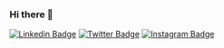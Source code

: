 ### Hi there 👋

<!--
**rbalbix/rbalbix** is a ✨ _special_ ✨ repository because its `README.md` (this file) appears on your GitHub profile.

Here are some ideas to get you started:

- 🔭 I’m currently working on ...
- 🌱 I’m currently learning ...
- 👯 I’m looking to collaborate on ...
- 🤔 I’m looking for help with ...
- 💬 Ask me about ...
- 📫 How to reach me: ...
- 😄 Pronouns: ...
- ⚡ Fun fact: ...
-->

[![Linkedin Badge](https://img.shields.io/badge/-LinkedIn-blue?style=flat-square&logo=Linkedin&logoColor=white&link=https://www.linkedin.com/in/ricardo-balbi/)](https://www.linkedin.com/in/ricardo-balbi/)
[![Twitter Badge](https://img.shields.io/badge/-Twitter-1ca0f1?style=flat-square&labelColor=1ca0f1&logo=twitter&logoColor=white&link=https://twitter.com/RicardoBalbi)](https://twitter.com/RicardoBalbi)
[![Instagram Badge](https://img.shields.io/badge/-Instagram-000000?style=flat-square&labelColor=000000&logo=instagram&logoColor=white&link=https://www.instagram.com/ricardobalbi/)](https://www.instagram.com/ricardobalbi/)

